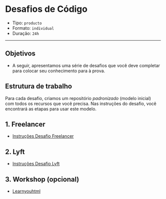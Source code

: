 # Desafios de Código

- Tipo: `producto`
- Formato: `individual`
- Duração: `24h`

***

## Objetivos

- A seguir, apresentamos uma série de desafios que você deve completar para
  colocar seu conhecimento para à prova.

## Estrutura de trabalho

Para cada desafio, criamos um repositório _padronizado_ \(modelo inicial\) com
todos os recursos que você precisa. Nas instruções do desafio, você encontrará
as etapas para usar este modelo.

## 1. Freelancer

- [Instruções Desafio
  Freelancer](https://github.com/Laboratoria-learning/freelancer)

## 2. Lyft

- [Instruções Desafio Lyft](https://github.com/Laboratoria-learning/lyft)

## 3. Workshop (opcional)

- [Learnyouhtml](https://github.com/denysdovhan/learnyouhtml)